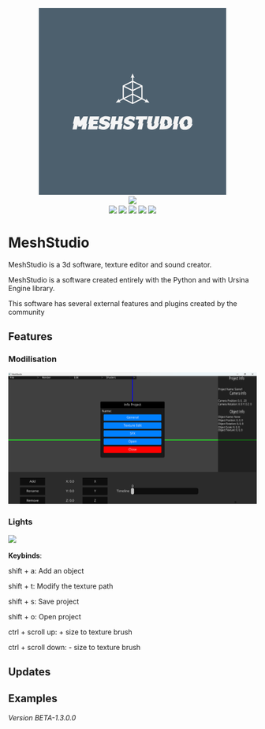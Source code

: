<p align="center">
  <img src="meshstudio_logo.png">
  <br>
  <img src="https://img.shields.io/badge/Version-1.4.0.0-green?style=for-the-badge">
  <br>
  <img src="https://img.shields.io/badge/Author-Creator754915-blue?style=flat-square">
  <img src="https://img.shields.io/badge/Open%20Source-Yes-darkgreen?style=flat-square">
  <img src="https://img.shields.io/badge/Maintained%3F-Yes-lightblue?style=flat-square">
  <img src="https://img.shields.io/badge/Written%20In-Python-darkcyan?style=flat-square">
  <img src="https://hits.seeyoufarm.com/api/count/incr/badge.svg?url=https%3A%2F%2Fgithub.com%2FCreator754915%2FMeshStudio&title=Visitors&edge_flat=false"/></a>
</p>

# MeshStudio
MeshStudio is a 3d software, texture editor and sound creator.

MeshStudio is a software created entirely with the Python and with Ursina Engine library.

This software has several external features and plugins created by the community

## Features

<h3>Modilisation</h3>

<img src="Features/general.png">

<h3>Lights</h3>

<img src="Features/light.png">

**Keybinds**:

  shift + a: Add an object
  
  shift + t: Modify the texture path
  
  shift + s: Save project
  
  shift + o: Open project

  ctrl + scroll up: + size to texture brush
  
  ctrl + scroll down: - size to texture brush

## Updates

## Examples


*Version BETA-1.3.0.0*
